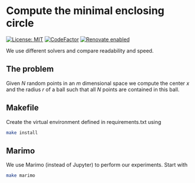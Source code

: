 # Compute the minimal enclosing circle

[![License: MIT](https://img.shields.io/badge/License-MIT-yellow.svg)](LICENSE)
[![CodeFactor](https://www.codefactor.io/repository/github/tschm/min_circle/badge)](https://www.codefactor.io/repository/github/tschm/min_circle)
[![Renovate enabled](https://img.shields.io/badge/renovate-enabled-brightgreen.svg)](https://github.com/renovatebot/renovate)

We use different solvers and compare readability and speed.

## The problem

Given $N$ random points in an $m$ dimensional space we compute
the center $x$ and the radius $r$ of a ball such that all $N$
points are contained in this ball.

## Makefile

Create the virtual environment defined in requirements.txt using

```bash
make install
```

## Marimo

We use Marimo (instead of Jupyter) to perform our experiments. Start with

```bash
make marimo
```
